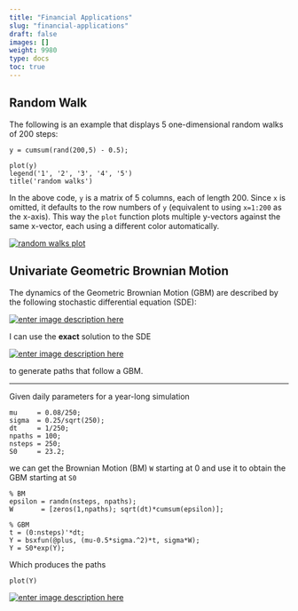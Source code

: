 ```yaml
---
title: "Financial Applications"
slug: "financial-applications"
draft: false
images: []
weight: 9980
type: docs
toc: true
---
```


## Random Walk
The following is an example that displays 5 one-dimensional random walks of 200 steps:

    y = cumsum(rand(200,5) - 0.5);

    plot(y)
    legend('1', '2', '3', '4', '5')
    title('random walks')

In the above code, `y` is a matrix of 5 columns, each of length 200. Since `x` is omitted, it defaults to the row numbers of `y` (equivalent to using `x=1:200` as the x-axis). This way the `plot` function plots multiple y-vectors against the same x-vector, each using a different color automatically.

[![random walks plot][1]][1]


  [1]: http://i.stack.imgur.com/vhZW8.png

## Univariate Geometric Brownian Motion
The dynamics of the Geometric Brownian Motion (GBM) are described by the following  stochastic differential equation (SDE):

[![enter image description here][1]][1]

I can use the **exact** solution to the SDE 

[![enter image description here][2]][2]

to generate paths that follow a GBM.


----------
Given daily parameters for a year-long simulation

    mu     = 0.08/250;
    sigma  = 0.25/sqrt(250);
    dt     = 1/250;
    npaths = 100;
    nsteps = 250;
    S0     = 23.2;

we can get the Brownian Motion (BM) `W` starting at 0 and use it to obtain the GBM starting at `S0`

    % BM
    epsilon = randn(nsteps, npaths);
    W       = [zeros(1,npaths); sqrt(dt)*cumsum(epsilon)];
    
    % GBM
    t = (0:nsteps)'*dt;
    Y = bsxfun(@plus, (mu-0.5*sigma.^2)*t, sigma*W);
    Y = S0*exp(Y);

Which produces the paths

    plot(Y)

[![enter image description here][3]][3]


  [1]: http://i.stack.imgur.com/ZCx6a.png
  [2]: http://i.stack.imgur.com/kWAPK.png
  [3]: http://i.stack.imgur.com/sC6U1.png

